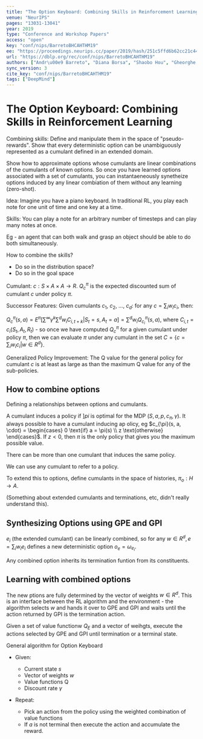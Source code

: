 ```yaml
---
title: "The Option Keyboard: Combining Skills in Reinforcement Learning."
venue: "NeurIPS"
pages: "13031-13041"
year: 2019
type: "Conference and Workshop Papers"
access: "open"
key: "conf/nips/BarretoBHCAHTHM19"
ee: "https://proceedings.neurips.cc/paper/2019/hash/251c5ffd6b62cc21c446c963c76cf214-Abstract.html"
url: "https://dblp.org/rec/conf/nips/BarretoBHCAHTHM19"
authors: ["Andr\u00e9 Barreto", "Diana Borsa", "Shaobo Hou", "Gheorghe Comanici", "Eser Ayg\u00fcn", "Philippe Hamel", "Daniel Toyama", "Jonathan J. Hunt", "Shibl Mourad", "David Silver", "Doina Precup"]
sync_version: 3
cite_key: "conf/nips/BarretoBHCAHTHM19"
tags: ["DeepMind"]
---
```

# The Option Keyboard: Combining Skills in Reinforcement Learning

Combining skills: Define and manipulate them in the space of "pseudo-rewards". Show that
every deterministic option can be unambiguously represented as a cumulant defined
in an extended domain.

Show how to approximate options whose cumulants are linear combinations of the cumulants of known
options. So once you have learned options associated with a set of cumulants, you can instantaeneously
synetheize options induced by any linear combiation of them without any learning (zero-shot).

Idea: Imagine you have a piano keyboard. In traditional RL, you play each note for one unit of time
and one key at a time.

Skills: You can play a note for an arbitrary number of timesteps and can play many notes at once.

Eg - an agent that can both walk and grasp an object should be able to do both simultaneously.

How to combine the skills?
 - Do so in the distribution space?
 - Do so in the goal space


Cumulant: $c: S \times A \times A \to R$. $Q^{\pi}_c$ is the expected discounted sum of cumulant $c$
under policy $\pi$.

Successor Features: Given cumulants $c_1$, $c_2$, ..., $c_d$: for any $c = \sum_i w_i c_i$, then:

$Q^{\pi}_c(s, a) = E^{\pi} [\sum^{\infty} \gamma^k \sum^d w_i C_{i, t + k}|S_t = s, A_t = a] = \sum^d w_i Q^{\pi}_{c_i} (s, a)$,
where $C_{i, t} = c_i(S_t, A_t, R_t)$ - so once we have computed $Q^{\pi}_c$ for a given cumulant under policy $\pi$,
then we can evaluate $\pi$ under any cumulant in the set $C = \{ c = \sum_i w_i c_i | w \in R^d \}$.

Generalized Policy Improvement: The Q value for the general policy for cumulant $c$ is at least as large as
than the maximum Q value for any of the sub-policies.

## How to combine options

Defining a relationships between options and cumulants.

A cumulant induces a policy if $]pi$ is optimal for the MDP $(S, a, p, c_{\pi}, \gamma)$. It
always possible to have a cumulant inducing ap olicy, eg
$c_{\pi}(s, a, \cdot) = \begin{cases} 0 \text{if} a = \pi(s) \\ z \text{otherwise} \end{cases}$. If
$z < 0$, then $\pi$ is the only policy that gives you the maximum possible value.

There can be more than one cumulant that induces the same policy.

We can use any cumulant to refer to a policy.

To extend this to options, define cumulants in the space of histories, $\pi_o : H \to A$.

(Something about extended cumulants and terminations, etc, didn't really understand this).


## Synthesizing Options using GPE and GPI


$e_i$ (the extended cumulant) can be linearly combined, so for any $w \in R^d, e = \sum_i w_i e_i$ defines a new deterministic
option $o_e = \omega_{e_i}$.

Any combined option inherits its termination funtion from its constituents.

## Learning with combined options

The new ptions are fully determined by the vector of weights $w \in R^d$. This is an
interface between the RL algorithm and the environment - the algorithm selects
$w$ and hands it over to GPE and GPI and waits until the action returned by GPI
is the termination action.

Given a set of value functionw $Q_E$ and a vector of weihgts, execute
the actions selected by GPE and GPI until termination or a terminal state.

General algorithm for Option Keyboard

 - Given:
   - Current state $s$
   - Vector of weights $w$
   - Value functions Q
   - Discount rate $\gamma$

 - Repeat:
   - Pick an action from the policy using the weighted combination of value functions
    - If $a$ is not terminal then execute the action and accumulate the reward.